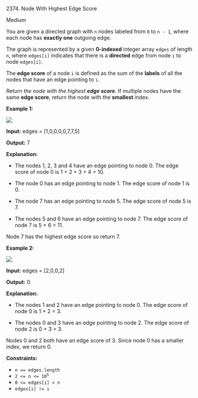 2374\. Node With Highest Edge Score

Medium

You are given a directed graph with `n` nodes labeled from `0` to `n - 1`, where each node has **exactly one** outgoing edge.

The graph is represented by a given **0-indexed** integer array `edges` of length `n`, where `edges[i]` indicates that there is a **directed** edge from node `i` to node `edges[i]`.

The **edge score** of a node `i` is defined as the sum of the **labels** of all the nodes that have an edge pointing to `i`.

Return _the node with the highest **edge score**_. If multiple nodes have the same **edge score**, return the node with the **smallest** index.

**Example 1:**

![](https://leetcode-in-java.github.io/src/main/java/g2301_2400/s2374_node_with_highest_edge_score/image-20220620195403-1.png)

**Input:** edges = [1,0,0,0,0,7,7,5]

**Output:** 7

**Explanation:**

- The nodes 1, 2, 3 and 4 have an edge pointing to node 0. The edge score of node 0 is 1 + 2 + 3 + 4 = 10.

- The node 0 has an edge pointing to node 1. The edge score of node 1 is 0.

- The node 7 has an edge pointing to node 5. The edge score of node 5 is 7.

- The nodes 5 and 6 have an edge pointing to node 7. The edge score of node 7 is 5 + 6 = 11.

Node 7 has the highest edge score so return 7. 

**Example 2:**

![](https://leetcode-in-java.github.io/src/main/java/g2301_2400/s2374_node_with_highest_edge_score/image-20220620200212-3.png)

**Input:** edges = [2,0,0,2]

**Output:** 0

**Explanation:**

- The nodes 1 and 2 have an edge pointing to node 0. The edge score of node 0 is 1 + 2 = 3.

- The nodes 0 and 3 have an edge pointing to node 2. The edge score of node 2 is 0 + 3 = 3.

Nodes 0 and 2 both have an edge score of 3. Since node 0 has a smaller index, we return 0. 

**Constraints:**

*   `n == edges.length`
*   <code>2 <= n <= 10<sup>5</sup></code>
*   `0 <= edges[i] < n`
*   `edges[i] != i`